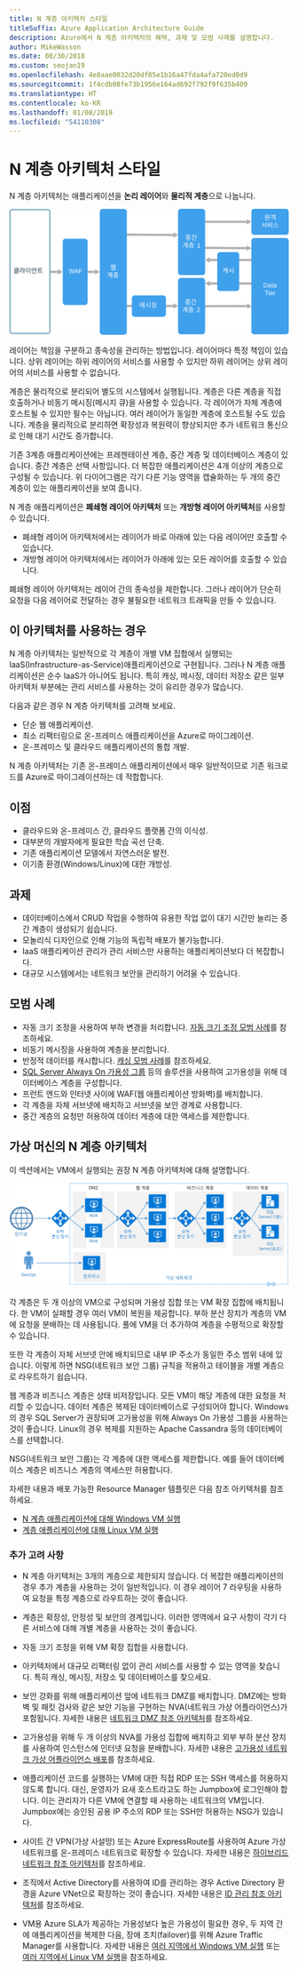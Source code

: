 ```yaml
---
title: N 계층 아키텍처 스타일
titleSuffix: Azure Application Architecture Guide
description: Azure에서 N 계층 아키텍처의 혜택, 과제 및 모범 사례를 설명합니다.
author: MikeWasson
ms.date: 08/30/2018
ms.custom: seojan19
ms.openlocfilehash: 4e8aae0032d20df05e1b16a47fda4afa720ed0d9
ms.sourcegitcommit: 1f4cdb08fe73b1956e164ad692f792f9f635b409
ms.translationtype: HT
ms.contentlocale: ko-KR
ms.lasthandoff: 01/08/2019
ms.locfileid: "54110308"
---
```

# <a name="n-tier-architecture-style"></a>N 계층 아키텍처 스타일

N 계층 아키텍처는 애플리케이션을 **논리 레이어**와 **물리적 계층**으로 나눕니다.

![N 계층 아키텍처 스타일의 논리 다이어그램](./images/n-tier-logical.svg)

레이어는 책임을 구분하고 종속성을 관리하는 방법입니다. 레이어마다 특정 책임이 있습니다. 상위 레이어는 하위 레이어의 서비스를 사용할 수 있지만 하위 레이어는 상위 레이어의 서비스를 사용할 수 없습니다.

계층은 물리적으로 분리되어 별도의 시스템에서 실행됩니다. 계층은 다른 계층을 직접 호출하거나 비동기 메시징(메시지 큐)을 사용할 수 있습니다. 각 레이어가 자체 계층에 호스트될 수 있지만 필수는 아닙니다. 여러 레이어가 동일한 계층에 호스트될 수도 있습니다. 계층을 물리적으로 분리하면 확장성과 복원력이 향상되지만 추가 네트워크 통신으로 인해 대기 시간도 증가합니다.

기존 3계층 애플리케이션에는 프레젠테이션 계층, 중간 계층 및 데이터베이스 계층이 있습니다. 중간 계층은 선택 사항입니다. 더 복잡한 애플리케이션은 4개 이상의 계층으로 구성될 수 있습니다. 위 다이어그램은 각기 다른 기능 영역을 캡슐화하는 두 개의 중간 계층이 있는 애플리케이션을 보여 줍니다.

N 계층 애플리케이션은 **폐쇄형 레이어 아키텍처** 또는 **개방형 레이어 아키텍처**를 사용할 수 있습니다.

- 폐쇄형 레이어 아키텍처에서는 레이어가 바로 아래에 있는 다음 레이어만 호출할 수 있습니다.
- 개방형 레이어 아키텍처에서는 레이어가 아래에 있는 모든 레이어를 호출할 수 있습니다.

폐쇄형 레이어 아키텍처는 레이어 간의 종속성을 제한합니다. 그러나 레이어가 단순히 요청을 다음 레이어로 전달하는 경우 불필요한 네트워크 트래픽을 만들 수 있습니다.

## <a name="when-to-use-this-architecture"></a>이 아키텍처를 사용하는 경우

N 계층 아키텍처는 일반적으로 각 계층이 개별 VM 집합에서 실행되는 IaaS(Infrastructure-as-Service)애플리케이션으로 구현됩니다. 그러나 N 계층 애플리케이션은 순수 IaaS가 아니어도 됩니다. 특히 캐싱, 메시징, 데이터 저장소 같은 일부 아키텍처 부분에는 관리 서비스를 사용하는 것이 유리한 경우가 많습니다.

다음과 같은 경우 N 계층 아키텍처를 고려해 보세요.

- 단순 웹 애플리케이션.
- 최소 리팩터링으로 온-프레미스 애플리케이션을 Azure로 마이그레이션.
- 온-프레미스 및 클라우드 애플리케이션의 통합 개발.

N 계층 아키텍처는 기존 온-프레미스 애플리케이션에서 매우 일반적이므로 기존 워크로드를 Azure로 마이그레이션하는 데 적합합니다.

## <a name="benefits"></a>이점

- 클라우드와 온-프레미스 간, 클라우드 플랫폼 간의 이식성.
- 대부분의 개발자에게 필요한 학습 곡선 단축.
- 기존 애플리케이션 모델에서 자연스러운 발전.
- 이기종 환경(Windows/Linux)에 대한 개방성.

## <a name="challenges"></a>과제

- 데이터베이스에서 CRUD 작업을 수행하여 유용한 작업 없이 대기 시간만 늘리는 중간 계층이 생성되기 쉽습니다.
- 모놀리식 디자인으로 인해 기능의 독립적 배포가 불가능합니다.
- IaaS 애플리케이션 관리가 관리 서비스만 사용하는 애플리케이션보다 더 복잡합니다.
- 대규모 시스템에서는 네트워크 보안을 관리하기 어려울 수 있습니다.

## <a name="best-practices"></a>모범 사례

- 자동 크기 조정을 사용하여 부하 변경을 처리합니다. [자동 크기 조정 모범 사례][autoscaling]를 참조하세요.
- 비동기 메시징을 사용하여 계층을 분리합니다.
- 반정적 데이터를 캐시합니다. [캐싱 모범 사례][caching]를 참조하세요.
- [SQL Server Always On 가용성 그룹][sql-always-on] 등의 솔루션을 사용하여 고가용성을 위해 데이터베이스 계층을 구성합니다.
- 프런트 엔드와 인터넷 사이에 WAF(웹 애플리케이션 방화벽)를 배치합니다.
- 각 계층을 자체 서브넷에 배치하고 서브넷을 보안 경계로 사용합니다.
- 중간 계층의 요청만 허용하여 데이터 계층에 대한 액세스를 제한합니다.

## <a name="n-tier-architecture-on-virtual-machines"></a>가상 머신의 N 계층 아키텍처

이 섹션에서는 VM에서 실행되는 권장 N 계층 아키텍처에 대해 설명합니다.

![N 계층 아키텍처의 물리적 다이어그램](./images/n-tier-physical.png)

각 계층은 두 개 이상의 VM으로 구성되며 가용성 집합 또는 VM 확장 집합에 배치됩니다. 한 VM이 실패할 경우 여러 VM이 복원을 제공합니다. 부하 분산 장치가 계층의 VM에 요청을 분배하는 데 사용됩니다. 풀에 VM을 더 추가하여 계층을 수평적으로 확장할 수 있습니다.

또한 각 계층이 자체 서브넷 안에 배치되므로 내부 IP 주소가 동일한 주소 범위 내에 있습니다. 이렇게 하면 NSG(네트워크 보안 그룹) 규칙을 적용하고 테이블을 개별 계층으로 라우트하기 쉽습니다.

웹 계층과 비즈니스 계층은 상태 비저장입니다. 모든 VM이 해당 계층에 대한 요청을 처리할 수 있습니다. 데이터 계층은 복제된 데이터베이스로 구성되어야 합니다. Windows의 경우 SQL Server가 권장되며 고가용성을 위해 Always On 가용성 그룹을 사용하는 것이 좋습니다. Linux의 경우 복제를 지원하는 Apache Cassandra 등의 데이터베이스를 선택합니다.

NSG(네트워크 보안 그룹)는 각 계층에 대한 액세스를 제한합니다. 예를 들어 데이터베이스 계층은 비즈니스 계층의 액세스만 허용합니다.

자세한 내용과 배포 가능한 Resource Manager 템플릿은 다음 참조 아키텍처를 참조하세요.

- [N 계층 애플리케이션에 대해 Windows VM 실행][n-tier-windows]
- [ 계층 애플리케이션에 대해 Linux VM 실행][n-tier-linux]

### <a name="additional-considerations"></a>추가 고려 사항

- N 계층 아키텍처는 3개의 계층으로 제한되지 않습니다. 더 복잡한 애플리케이션의 경우 추가 계층을 사용하는 것이 일반적입니다. 이 경우 레이어 7 라우팅을 사용하여 요청을 특정 계층으로 라우트하는 것이 좋습니다.

- 계층은 확장성, 안정성 및 보안의 경계입니다. 이러한 영역에서 요구 사항이 각기 다른 서비스에 대해 개별 계층을 사용하는 것이 좋습니다.

- 자동 크기 조정을 위해 VM 확장 집합을 사용합니다.

- 아키텍처에서 대규모 리팩터링 없이 관리 서비스를 사용할 수 있는 영역을 찾습니다. 특히 캐싱, 메시징, 저장소 및 데이터베이스를 찾으세요.

- 보안 강화를 위해 애플리케이션 앞에 네트워크 DMZ를 배치합니다. DMZ에는 방화벽 및 패킷 검사와 같은 보안 기능을 구현하는 NVA(네트워크 가상 어플라이언스)가 포함됩니다. 자세한 내용은 [네트워크 DMZ 참조 아키텍처][dmz]를 참조하세요.

- 고가용성을 위해 두 개 이상의 NVA를 가용성 집합에 배치하고 외부 부하 분산 장치를 사용하여 인스턴스에 인터넷 요청을 분배합니다. 자세한 내용은 [고가용성 네트워크 가상 어플라이언스 배포][ha-nva]를 참조하세요.

- 애플리케이션 코드를 실행하는 VM에 대한 직접 RDP 또는 SSH 액세스를 허용하지 않도록 합니다. 대신, 운영자가 요새 호스트라고도 하는 Jumpbox에 로그인해야 합니다. 이는 관리자가 다른 VM에 연결할 때 사용하는 네트워크의 VM입니다. Jumpbox에는 승인된 공용 IP 주소의 RDP 또는 SSH만 허용하는 NSG가 있습니다.

- 사이트 간 VPN(가상 사설망) 또는 Azure ExpressRoute를 사용하여 Azure 가상 네트워크를 온-프레미스 네트워크로 확장할 수 있습니다. 자세한 내용은 [하이브리드 네트워크 참조 아키텍처][hybrid-network]를 참조하세요.

- 조직에서 Active Directory를 사용하여 ID를 관리하는 경우 Active Directory 환경을 Azure VNet으로 확장하는 것이 좋습니다. 자세한 내용은 [ID 관리 참조 아키텍처][identity]를 참조하세요.

- VM용 Azure SLA가 제공하는 가용성보다 높은 가용성이 필요한 경우, 두 지역 간에 애플리케이션을 복제한 다음, 장애 조치(failover)를 위해 Azure Traffic Manager를 사용합니다. 자세한 내용은 [여러 지역에서 Windows VM 실행][multiregion-windows] 또는 [여러 지역에서 Linux VM 실행][multiregion-linux]을 참조하세요.

[autoscaling]: ../../best-practices/auto-scaling.md
[caching]: ../../best-practices/caching.md
[dmz]: ../../reference-architectures/dmz/index.md
[ha-nva]: ../../reference-architectures/dmz/nva-ha.md
[hybrid-network]: ../../reference-architectures/hybrid-networking/index.md
[identity]: ../../reference-architectures/identity/index.md
[multiregion-linux]: ../../reference-architectures/virtual-machines-linux/multi-region-application.md
[multiregion-windows]: ../../reference-architectures/virtual-machines-windows/multi-region-application.md
[n-tier-linux]: ../../reference-architectures/virtual-machines-linux/n-tier.md
[n-tier-windows]: ../../reference-architectures/virtual-machines-windows/n-tier.md
[sql-always-on]: /sql/database-engine/availability-groups/windows/always-on-availability-groups-sql-server